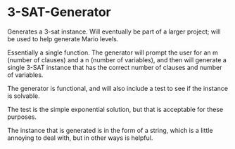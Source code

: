 # 3-SAT-Generator
Generates a 3-sat instance. Will eventually be part of a larger project; will be used to help generate Mario levels. 

Essentially a single function. The generator will prompt the user for an m (number of clauses) and a n (number of variables), and then will generate a single 3-SAT instance that has the correct number of clauses and number of variables.

The generator is functional, and will also include a test to see if the instance is solvable. 

The test is the simple exponential solution, but that is acceptable for these purposes.

The instance that is generated is in the form of a string, which is a little annoying to deal with, but in other ways is helpful. 
